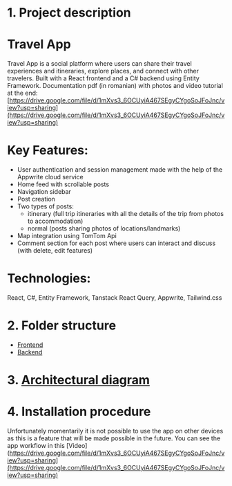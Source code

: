 # 1. Project description
# Travel App
Travel App is a social platform where users can share their travel experiences and itineraries, explore places, and connect with other travelers.
Built with a React frontend and a C# backend using Entity Framework.
Documentation pdf (in romanian) with photos and video tutorial at the end:
[https://drive.google.com/file/d/1mXvs3_6OCUyiA467SEgyCYgoSoJFoJnc/view?usp=sharing](https://drive.google.com/file/d/1mXvs3_6OCUyiA467SEgyCYgoSoJFoJnc/view?usp=sharing) 
# Key Features:
- User authentication and session management made with the help of the Appwrite cloud service
- Home feed with scrollable posts
- Navigation sidebar
- Post creation
- Two types of posts:
    - itinerary (full trip itineraries with all the details of the trip from photos to accommodation)
    - normal (posts sharing photos of locations/landmarks)
- Map integration using TomTom Api
- Comment section for each post where users can interact and discuss (with delete, edit features)

# Technologies: 
React, C#, Entity Framework, Tanstack React Query, Appwrite, Tailwind.css

# 2. Folder structure
- [Frontend](https://drive.google.com/file/d/1-ZsZ8X8o3Lq-vsMMBDgfD3nv0HbB3bg2/view?usp=sharing)
- [Backend](https://drive.google.com/file/d/1xGUn2FjZiKuiblOFDTyn5zOtoVIIF5mg/view?usp=sharing)

# 3. [Architectural diagram](https://drive.google.com/file/d/1MInfcX1eKHq9CzmHIDOFlDCYQAj0f1Ww/view?usp=sharing)

# 4. Installation procedure
Unfortunately momentarily it is not possible to use the app on other devices as this is a feature that will be made possible in the future.
You can see the app workflow in this [Video](https://drive.google.com/file/d/1mXvs3_6OCUyiA467SEgyCYgoSoJFoJnc/view?usp=sharing](https://drive.google.com/file/d/1mXvs3_6OCUyiA467SEgyCYgoSoJFoJnc/view?usp=sharing)

  

